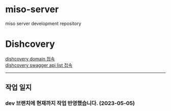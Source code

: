 # miso-server
miso server development repository
# Dishcovery
[dishcovery domain 접속](https://dishcovery.site)  
[dishcovery swagger api list 접속](https://dishcovery.site/swagger-ui.html)  

---
## 작업 일지
### dev 브랜치에 현재까지 작업 반영했습니다. (2023-05-05)
